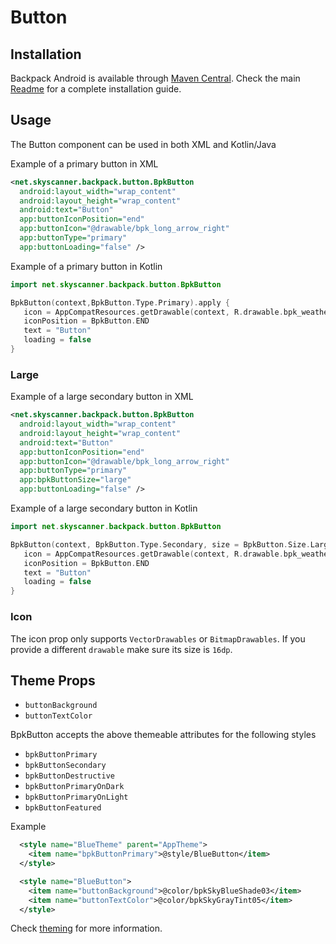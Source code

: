 # Button

## Installation

Backpack Android is available through [Maven Central](https://search.maven.org/artifact/net.skyscanner.backpack/backpack-android). Check the main [Readme](https://github.com/skyscanner/backpack-android#installation) for a complete installation guide.

## Usage

The Button component can be used in both XML and Kotlin/Java

Example of a primary button in XML

```xml
<net.skyscanner.backpack.button.BpkButton
  android:layout_width="wrap_content"
  android:layout_height="wrap_content"
  android:text="Button"
  app:buttonIconPosition="end"
  app:buttonIcon="@drawable/bpk_long_arrow_right"
  app:buttonType="primary"
  app:buttonLoading="false" />
```

Example of a primary button in Kotlin

```Kotlin
import net.skyscanner.backpack.button.BpkButton

BpkButton(context,BpkButton.Type.Primary).apply {
   icon = AppCompatResources.getDrawable(context, R.drawable.bpk_weather)
   iconPosition = BpkButton.END
   text = "Button"
   loading = false
}
```

### Large

Example of a large secondary button in XML

```xml
<net.skyscanner.backpack.button.BpkButton
  android:layout_width="wrap_content"
  android:layout_height="wrap_content"
  android:text="Button"
  app:buttonIconPosition="end"
  app:buttonIcon="@drawable/bpk_long_arrow_right"
  app:buttonType="primary"
  app:bpkButtonSize="large"
  app:buttonLoading="false" />
```

Example of a large secondary button in Kotlin

```Kotlin
import net.skyscanner.backpack.button.BpkButton

BpkButton(context, BpkButton.Type.Secondary, size = BpkButton.Size.Large).apply {
   icon = AppCompatResources.getDrawable(context, R.drawable.bpk_weather)
   iconPosition = BpkButton.END
   text = "Button"
   loading = false
}
```

### Icon

The icon prop only supports `VectorDrawables` or `BitmapDrawables`. If you provide a different `drawable` make sure
its size is `16dp`.

## Theme Props

- `buttonBackground`
- `buttonTextColor`

BpkButton accepts the above themeable attributes for the following styles

- `bpkButtonPrimary`
- `bpkButtonSecondary`
- `bpkButtonDestructive`
- `bpkButtonPrimaryOnDark`
- `bpkButtonPrimaryOnLight`
- `bpkButtonFeatured`

Example

```xml
  <style name="BlueTheme" parent="AppTheme">
    <item name="bpkButtonPrimary">@style/BlueButton</item>
  </style>

  <style name="BlueButton">
    <item name="buttonBackground">@color/bpkSkyBlueShade03</item>
    <item name="buttonTextColor">@color/bpkSkyGrayTint05</item>
  </style>

```

Check [theming](https://github.com/Skyscanner/backpack-android/blob/main/docs/view/THEMING.md) for more information.
